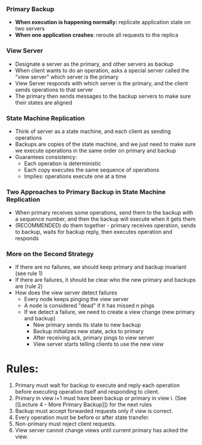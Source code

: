 ### Primary Backup
- **When execution is happening normally:** replicate application state on two servers
- **When one application crashes**: reroute all requests to the replica
### View Server
- Designate a server as the primary, and other servers as backup
- When client wants to do an operation, asks a special server called the "view server" which server is the primary
- View Server responds with which server is the primary, and the client sends operations to that server
- The primary then sends messages to the backup servers to make sure their states are aligned
### State Machine Replication
- Think of server as a state machine, and each client as sending operations
- Backups are copies of the state machine, and we just need to make sure we execute operations in the same order on primary and backup
- Guarantees consistency:
	- Each operation is deterministic
	- Each copy executes the same sequence of operations
	- Implies: operations execute one at a time
### Two Approaches to Primary Backup in State Machine Replication
- When primary receives some operations, send them to the backup with a sequence number, and then the backup will execute when it gets them
- (RECOMMENDED) do them together - primary receives operation, sends to backup, waits for backup reply, then executes operation and responds
### More on the Second Strategy
- If there are no failures, we should keep primary and backup invariant (see rule 1)
- If there are failures, it should be clear who the new primary and backups are (rule 2)
- How does the view server detect failures
	- Every node keeps pinging the view server
	- A node is considered "dead" if it has missed *n* pings
	- If we detect a failure, we need to create a view change (new primary and backup)
		- New primary sends its state to new backup
		- Backup initializes new state, acks to primary
		- After receiving ack, primary pings to view server
		- View server starts telling clients to use the new view
# Rules:
1. Primary must wait for backup to execute and reply each operation before executing operation itself and responding to client.
2. Primary in view i+1 must have been backup or primary in view i.
(See [[Lecture 4 - More Primary Backup]]) for the next rules
3. Backup must accept forwarded requests only if view is correct.
4. Every operation must be before or after state transfer.
5. Non-primary must reject client requests.
6. View server cannot change views until current primary has acked the view.